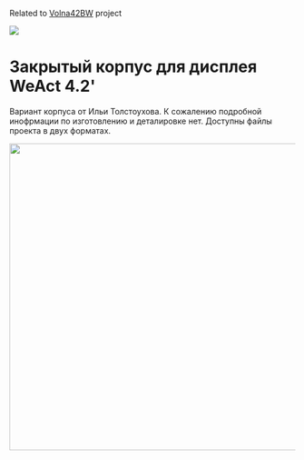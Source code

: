 Related to <a href="https://github.com/NC22/Volna42BW" target="_blank">Volna42BW</a> project

<img src="https://github.com/NC22/Volna42BW-Cases/blob/main/weact/img/preview2.jpg?raw=true">


# Закрытый корпус для дисплея WeAct 4.2'

Вариант корпуса от Ильи Толстоухова. К сожалению подробной инофрмации по изготовлению и деталировке нет. Доступны файлы проекта в двух форматах.


<img src="https://github.com/NC22/Volna42BW-Cases/blob/main/weact/img/image001.jpg?raw=true" width="540">